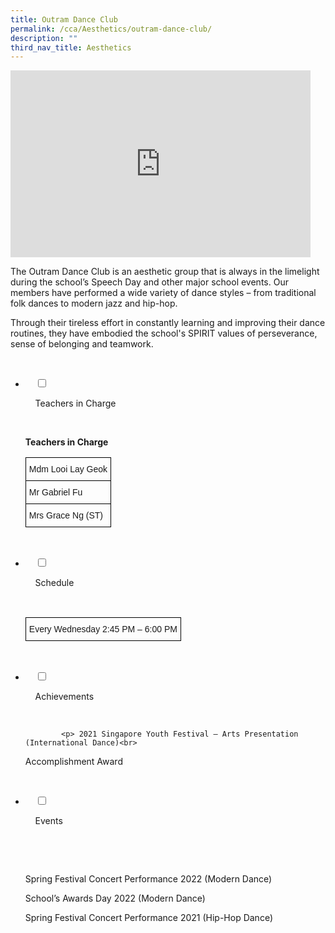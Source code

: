```yaml
---
title: Outram Dance Club
permalink: /cca/Aesthetics/outram-dance-club/
description: ""
third_nav_title: Aesthetics
---
```

<iframe allowfullscreen="true" height="299" width="480" frameborder="0" src="https://docs.google.com/presentation/d/e/2PACX-1vQDbX087fch-ANDxyGSTl_bYXS_y01dGme2U53UYnZFxMUkY7gSF56ti0E0oRgZZNHe6WQMEIqbf-gF/embed?start=false&amp;loop=false&amp;delayms=3000"></iframe>

The Outram Dance Club is an aesthetic group that is always in the limelight during the school’s Speech Day and other major school events. Our members have performed a wide variety of dance styles – from traditional folk dances to modern jazz and hip-hop.  
  
Through their tireless effort in constantly learning and improving their dance routines, they have embodied the school's SPIRIT values of perseverance, sense of belonging and teamwork.

<ul class="jekyllcodex_accordion">

  <li>

    <input type="checkbox" id="accordion1">

    <label for="accordion1">Teachers in Charge</label>

    <div>

<p> <b> Teachers in Charge </b><br>
				
<style type="text/css">
.tg  {border-collapse:collapse;border-spacing:0;}
.tg td{border-color:black;border-style:solid;border-width:1px;font-family:Arial, sans-serif;font-size:14px;
  overflow:hidden;padding:10px 5px;word-break:normal;}
.tg th{border-color:black;border-style:solid;border-width:1px;font-family:Arial, sans-serif;font-size:14px;
  font-weight:normal;overflow:hidden;padding:10px 5px;word-break:normal;}
.tg .tg-0lax{text-align:left;vertical-align:top}
</style>
<table class="tg">
<thead>
  <tr>
    <th class="tg-0lax">Mdm Looi Lay Geok</th>
  </tr>
</thead>
<tbody>
  <tr>
    <td class="tg-0lax">Mr Gabriel Fu</td>
  </tr>
  <tr>
    <td class="tg-0lax">Mrs Grace Ng (ST)</td>
  </tr>
</tbody>
</table>
			</p>

    </div>

</li>
	<li>

    <input type="checkbox" id="accordion2">

    <label for="accordion2">Schedule </label>

    <div>

<p> <style type="text/css">
.tg  {border-collapse:collapse;border-spacing:0;}
.tg td{border-color:black;border-style:solid;border-width:1px;font-family:Arial, sans-serif;font-size:14px;
  overflow:hidden;padding:10px 5px;word-break:normal;}
.tg th{border-color:black;border-style:solid;border-width:1px;font-family:Arial, sans-serif;font-size:14px;
  font-weight:normal;overflow:hidden;padding:10px 5px;word-break:normal;}
.tg .tg-0lax{text-align:left;vertical-align:top}
</style>
<table class="tg">
<thead>
  <tr>
    <td class="tg-0lax">Every Wednesday 2:45 PM – 6:00 PM</td>
  </tr>
</thead>
</table>
			</p>

    </div>

</li>
	
<li>

    <input type="checkbox" id="accordion3">

    <label for="accordion3">Achievements</label>

    <div>

			<p> 2021 Singapore Youth Festival – Arts Presentation (International Dance)<br>  
  
Accomplishment Award</p>

    </div>

</li>
	
<li>

    <input type="checkbox" id="accordion4">

    <label for="accordion4">Events</label>

    <div>

      <p> Spring Festival Concert Performance 2022 (Modern Dance)<br>

School’s Awards Day 2022 (Modern Dance)<br>

Spring Festival Concert Performance 2021 (Hip-Hop Dance)
			</p>

    </div>

</li>
	
	

	
</ul>